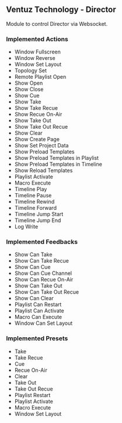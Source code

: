 ## Ventuz Technology - Director

Module to control Director via Websocket.

### Implemented Actions

- Window Fullscreen
- Window Reverse
- Window Set Layout
- Topology Set
- Remote Playlist Open
- Show Open
- Show Close
- Show Cue
- Show Take
- Show Take Recue
- Show Recue On-Air
- Show Take Out
- Show Take Out Recue
- Show Clear
- Show Create Page
- Show Set Project Data
- Show Preload Templates
- Show Preload Templates in Playlist
- Show Preload Templates in Timeline
- Show Reload Templates
- Playlist Activate
- Macro Execute
- Timeline Play
- Timeline Pause
- Timeline Rewind
- Timeline Forward
- Timeline Jump Start
- Timeline Jump End
- Log Write

### Implemented Feedbacks

- Show Can Take
- Show Can Take Recue
- Show Can Cue
- Show Can Cue Channel
- Show Can Recue On-Air
- Show Can Take Out
- Show Can Take Out Recue
- Show Can Clear
- Playlist Can Restart
- Playlist Can Activate
- Macro Can Execute
- Window Can Set Layout

### Implemented Presets

- Take
- Take Recue
- Cue
- Recue On-Air
- Clear
- Take Out
- Take Out Recue
- Playlist Restart
- Playlist Activate
- Macro Execute
- Window Set Layout
